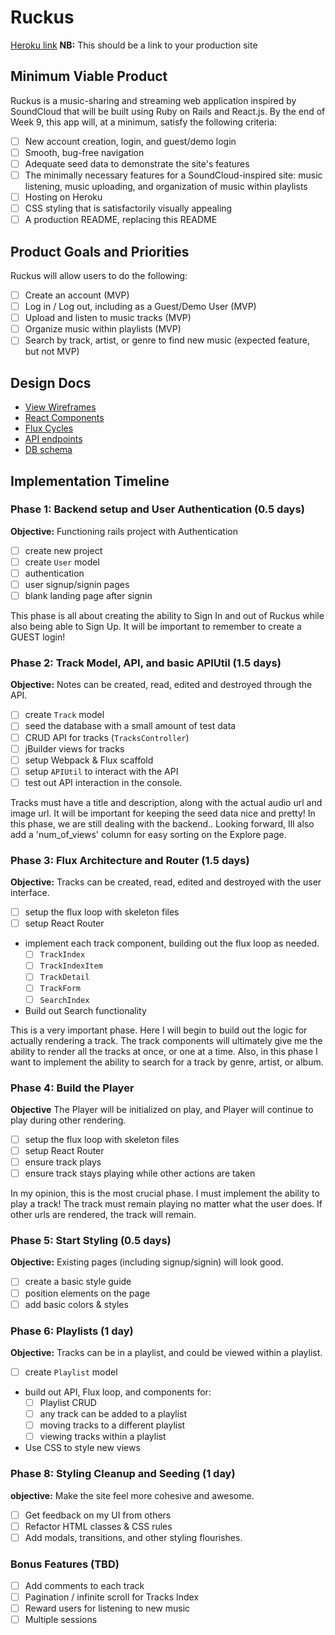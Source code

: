 # Ruckus

[Heroku link][heroku] **NB:** This should be a link to your production site

[heroku]: http://www.herokuapp.com

## Minimum Viable Product

Ruckus is a music-sharing and streaming web application inspired by SoundCloud that will be built using Ruby on Rails and React.js.  By the end of Week 9, this app will, at a minimum, satisfy the following criteria:

- [ ] New account creation, login, and guest/demo login
- [ ] Smooth, bug-free navigation
- [ ] Adequate seed data to demonstrate the site's features
- [ ] The minimally necessary features for a SoundCloud-inspired site: music listening, music uploading, and organization of music within playlists
- [ ] Hosting on Heroku
- [ ] CSS styling that is satisfactorily visually appealing
- [ ] A production README, replacing this README

## Product Goals and Priorities

Ruckus will allow users to do the following:

<!-- This is a Markdown checklist. Use it to keep track of your
progress. Put an x between the brackets for a checkmark: [x] -->

- [ ] Create an account (MVP)
- [ ] Log in / Log out, including as a Guest/Demo User (MVP)
- [ ] Upload and listen to music tracks (MVP)
- [ ] Organize music within playlists (MVP)
- [ ] Search by track, artist, or genre to find new music (expected feature, but not MVP)

## Design Docs
* [View Wireframes][views]
* [React Components][components]
* [Flux Cycles][flux-cycles]
* [API endpoints][api-endpoints]
* [DB schema][schema]

[views]: ./docs/views.md
[components]: ./docs/components.md
[flux-cycles]: ./docs/flux-cycles.md
[api-endpoints]: ./docs/api-endpoints.md
[schema]: ./docs/schema.md

## Implementation Timeline

### Phase 1: Backend setup and User Authentication (0.5 days)

**Objective:** Functioning rails project with Authentication

- [ ] create new project
- [ ] create `User` model
- [ ] authentication
- [ ] user signup/signin pages
- [ ] blank landing page after signin

This phase is all about creating the ability to Sign In and out of Ruckus while also being able to Sign Up. It will be important to remember to create a GUEST login!

### Phase 2: Track Model, API, and basic APIUtil (1.5 days)

**Objective:** Notes can be created, read, edited and destroyed through
the API.

- [ ] create `Track` model
- [ ] seed the database with a small amount of test data
- [ ] CRUD API for tracks (`TracksController`)
- [ ] jBuilder views for tracks
- [ ] setup Webpack & Flux scaffold
- [ ] setup `APIUtil` to interact with the API
- [ ] test out API interaction in the console.

Tracks must have a title and description, along with the actual audio url and image url. It will be important for keeping the seed data nice and pretty! In this phase, we are still dealing with the backend.. Looking forward, Ill also add a 'num_of_views' column for easy sorting on the Explore page.

### Phase 3: Flux Architecture and Router (1.5 days)

**Objective:** Tracks can be created, read, edited and destroyed with the
user interface.

- [ ] setup the flux loop with skeleton files
- [ ] setup React Router
- implement each track component, building out the flux loop as needed.
  - [ ] `TrackIndex`
  - [ ] `TrackIndexItem`
  - [ ] `TrackDetail`
  - [ ] `TrackForm`
  - [ ] `SearchIndex`
- Build out Search functionality

This is a very important phase. Here I will begin to build out the logic for actually rendering a track. The track components will ultimately give me the ability to render all the tracks at once, or one at a time. Also, in this phase I want to implement the ability to search for a track by genre, artist, or album.

### Phase 4: Build the Player

**Objective** The Player will be initialized on play, and Player will continue
to play during other rendering.

- [ ] setup the flux loop with skeleton files
- [ ] setup React Router
- [ ] ensure track plays
- [ ] ensure track stays playing while other actions are taken

In my opinion, this is the most crucial phase. I must implement the ability to play a track! The track must remain playing no matter what the user does. If other urls are rendered, the track will remain.

### Phase 5: Start Styling (0.5 days)

**Objective:** Existing pages (including signup/signin) will look good.

- [ ] create a basic style guide
- [ ] position elements on the page
- [ ] add basic colors & styles

### Phase 6: Playlists (1 day)

**Objective:** Tracks can be in a playlist, and could be viewed within a playlist.

- [ ] create `Playlist` model
- build out API, Flux loop, and components for:
  - [ ] Playlist CRUD
  - [ ] any track can be added to a playlist
  - [ ] moving tracks to a different playlist
  - [ ] viewing tracks within a playlist
- Use CSS to style new views

### Phase 8: Styling Cleanup and Seeding (1 day)

**objective:** Make the site feel more cohesive and awesome.

- [ ] Get feedback on my UI from others
- [ ] Refactor HTML classes & CSS rules
- [ ] Add modals, transitions, and other styling flourishes.

### Bonus Features (TBD)
- [ ] Add comments to each track
- [ ] Pagination / infinite scroll for Tracks Index
- [ ] Reward users for listening to new music
- [ ] Multiple sessions

[phase-one]: ./docs/phases/phase1.md
[phase-two]: ./docs/phases/phase2.md
[phase-three]: ./docs/phases/phase3.md
[phase-four]: ./docs/phases/phase4.md
[phase-six]: ./docs/phases/phase6.md
